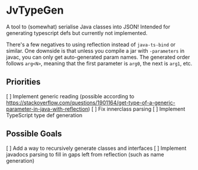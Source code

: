 # JvTypeGen
A tool to (somewhat) serialise Java classes into JSON! Intended for generating typescript defs but currently
not implemented.

There's a few negatives to using reflection instead of `java-ts-bind` or similar.
One downside is that unless you compile a jar with `-parameters` in javac, you can only get auto-generated param
names. The generated order follows `arg<N>`, meaning that the first parameter is `arg0`, the next is `arg1`, etc.

## Priorities
[ ] Implement generic reading (possible according to
    https://stackoverflow.com/questions/1901164/get-type-of-a-generic-parameter-in-java-with-reflection)
[ ] Fix innerclass parsing
[ ] Implement TypeScript type def generation

## Possible Goals
[ ] Add a way to recursively generate classes and interfaces
[ ] Implement javadocs parsing to fill in gaps left from reflection (such as name generation)